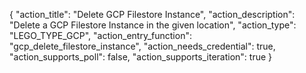 {
    "action_title": "Delete GCP Filestore Instance",
    "action_description": "Delete a GCP Filestore Instance in the given location",
    "action_type": "LEGO_TYPE_GCP",
    "action_entry_function": "gcp_delete_filestore_instance",
    "action_needs_credential": true,
    "action_supports_poll": false,
    "action_supports_iteration": true
}